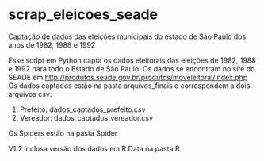 # scrap_eleicoes_seade
Captação de dados das eleições municipais do estado de São Paulo dos anos de 1982, 1988 e 1992

Esse script em Python capta os dados eleitorais das eleições de 1982, 1988 e 1992 para todo o Estado de São Paulo.
Os dados se encontram no site do SEADE em http://produtos.seade.gov.br/produtos/moveleitoral/index.php
Os dados captados estão na pasta arquivos_finais e correspondem a dois arquivos csv:
1) Prefeito: dados_captados_prefeito.csv
2) Vereador: dados_captados_vereador.csv

Os Spiders estão na pasta Spider

V1.2 Inclusa versão dos dados em R.Data na pasta R
